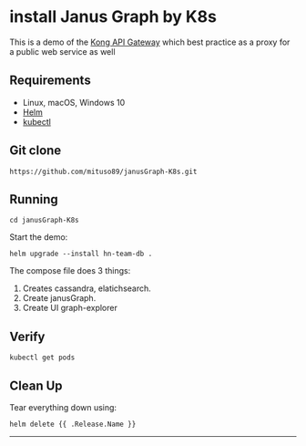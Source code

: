 # install Janus Graph by K8s
This is a demo of the [Kong API Gateway](https://konghq.com/) which best practice as a proxy for a public web service as well

## Requirements
  - Linux, macOS, Windows 10
  - [Helm](https://helm.sh/docs/intro/install/)
  - [kubectl](https://kubernetes.io/docs/tasks/tools/install-kubectl/)


## Git clone

```
https://github.com/mituso89/janusGraph-K8s.git
```

## Running


```
cd janusGraph-K8s

```

Start the demo:

```
helm upgrade --install hn-team-db .
```

The compose file does 3 things: 

1.  Creates cassandra, elatichsearch.
2.  Create janusGraph.
3.  Create UI graph-explorer


## Verify

```
kubectl get pods
```

## Clean Up

Tear everything down using:

```
helm delete {{ .Release.Name }}
```

***
